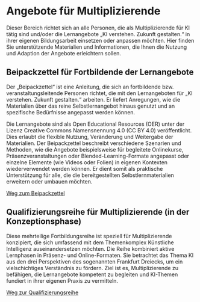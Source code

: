 # Angebote für Multiplizierende

Dieser Bereich richtet sich an alle Personen, die als Multiplizierende für KI tätig sind und/oder die Lernangebote „KI verstehen. Zukunft gestalten.“ in ihrer eigenen Bildungsarbeit einsetzen oder anpassen möchten. Hier finden Sie unterstützende Materialien und Informationen, die Ihnen die Nutzung und Adaption der Angebote erleichtern sollen.

## Beipackzettel für Fortbildende der Lernangebote

Der „Beipackzettel“ ist eine Anleitung, die sich an fortbildende bzw. veranstaltungsleitende Personen richtet, die mit den Lernangeboten für „KI verstehen. Zukunft gestalten.“ arbeiten. Er liefert Anregungen, wie die Materialien über das reine Selbstlernangebot hinaus genutzt und an spezifische Bedürfnisse angepasst werden können.   

Die Lernangebote sind als Open Educational Resources (OER) unter der Lizenz Creative Commons Namensnennung 4.0 (CC BY 4.0) veröffentlicht. Dies erlaubt die flexible Nutzung, Veränderung und Weitergabe der Materialien. Der Beipackzettel beschreibt verschiedene Szenarien und Methoden, wie die Angebote beispielsweise für begleitete Onlinekurse, Präsenzveranstaltungen oder Blended-Learning-Formate angepasst oder einzelne Elemente (wie Videos oder Folien) in eigenen Kontexten wiederverwendet werden können. Er dient somit als praktische Unterstützung für alle, die die bereitgestellten Selbstlernmaterialien erweitern oder umbauen möchten.   

[Weg zum Beipackzettel](/Lernangebote_Beipackzettel)

## Qualifizierungsreihe für Multiplizierende (in der Konzeptionsphase)

Diese mehrteilige Fortbildungsreihe ist speziell für Multiplizierende konzipiert, die sich umfassend mit dem Themenkomplex Künstliche Intelligenz auseinandersetzen möchten. Die Reihe kombiniert aktive Lernphasen in Präsenz- und Online-Formaten. Sie betrachtet das Thema KI aus den drei Perspektiven des sogenannten Frankfurt Dreiecks, um ein vielschichtiges Verständnis zu fördern. Ziel ist es, Multiplizierende zu befähigen, die Lernangebote kompetent zu begleiten und KI-Themen fundiert in ihrer eigenen Praxis zu vermitteln.

[Weg zur Qualifizierungsreihe](/Multiplizierenden_Qualifizierung)
